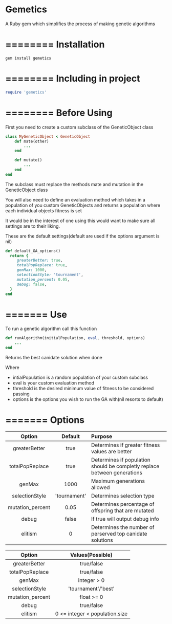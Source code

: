 Gemetics
========
A Ruby gem which simplifies the process of making genetic algorithms

========
Installation
========
```
gem install gemetics
```
========
Including in project
========
```ruby
require 'gemetics'
```
========
Before Using
========
First you need to create a custom subclass of the GeneticObject class

```ruby
class MyGeneticObject < GeneticObject
	def mate(other)
		...
	end

	def mutate()
		...
	end
end
``` 

The subclass must replace the methods mate and mutation in the GeneticObject class

You will also need to define an evaluation method which takes in a population of you custom GeneticObjects
and returns a population where each individual objects fitness is set

It would be in the interest of one using this would want to make sure all settings are to their liking.

These are the default settings(default are used if the options argument is nil)

```ruby
def default_GA_options()
  return {
	 greaterBetter: true,
	 totalPopReplace: true,
	 genMax: 1000,
	 selectionStyle: 'tournament',
	 mutation_percent: 0.05,
	 debug: false,
  }
end
```
=======
Use
=======
To run a genetic algorithm call this function

```ruby
def runAlgorithm(initialPopulation, eval, threshold, options)
	...
end
```
Returns the best canidate solution when done

Where
* intialPopulation is a random population of your custom subclass
* eval is your custom evaluation method
* threshold is the desired minimum value of fitness to be considered passing
* options is the options you wish to run the GA with(nil resorts to default)

=======
Options
=======
|Option             |Default     |Purpose                                                                 |
|:-----------------:|:----------:|:-----------------------------------------------------------------------|
|greaterBetter      |true        |Determines if greater fitness values are better                         |
|totalPopReplace    |true        |Determines if population should be completly replace between generations|
|genMax             |1000        |Maximum generations allowed                                             |
|selectionStyle     |'tournament'|Determines selection type                                               |
|mutation_percent   |0.05        |Determines percentage of offspring that are mutated                     |
|debug              |false       |If true will output debug info                                          |
|elitism            |0           |Determines the number of perserved top canidate solutions               |

|Option             |Values(Possible)              |
|:-----------------:|:----------------------------:|
|greaterBetter      |true/false                    |
|totalPopReplace    |true/false                    |
|genMax             |integer > 0                   |
|selectionStyle     |'tournament'/'best'           |
|mutation_percent   |float >= 0                    |
|debug              |true/false                    |
|elitism            |0 <= integer < population.size|